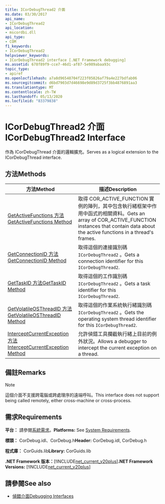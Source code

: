 ```yaml
---
title: ICorDebugThread2 介面
ms.date: 03/30/2017
api_name:
- ICorDebugThread2
api_location:
- mscordbi.dll
api_type:
- COM
f1_keywords:
- ICorDebugThread2
helpviewer_keywords:
- ICorDebugThread2 interface [.NET Framework debugging]
ms.assetid: 678f89f9-cce7-46d1-af87-5e989abaa93c
topic_type:
- apiref
ms.openlocfilehash: a7a8d96548704f223f05826af79a4e227bdfab06
ms.sourcegitcommit: d6bd7903d7d46698e9d89d3725f3bb4876891aa3
ms.translationtype: MT
ms.contentlocale: zh-TW
ms.lasthandoff: 05/13/2020
ms.locfileid: "83379838"
---
```

# <a name="icordebugthread2-interface"></a><span data-ttu-id="558c5-102">ICorDebugThread2 介面</span><span class="sxs-lookup"><span data-stu-id="558c5-102">ICorDebugThread2 Interface</span></span>
<span data-ttu-id="558c5-103">作為 ICorDebugThread 介面的邏輯擴充。</span><span class="sxs-lookup"><span data-stu-id="558c5-103">Serves as a logical extension to the ICorDebugThread interface.</span></span>  
  
## <a name="methods"></a><span data-ttu-id="558c5-104">方法</span><span class="sxs-lookup"><span data-stu-id="558c5-104">Methods</span></span>  
  
|<span data-ttu-id="558c5-105">方法</span><span class="sxs-lookup"><span data-stu-id="558c5-105">Method</span></span>|<span data-ttu-id="558c5-106">描述</span><span class="sxs-lookup"><span data-stu-id="558c5-106">Description</span></span>|  
|------------|-----------------|  
|[<span data-ttu-id="558c5-107">GetActiveFunctions 方法</span><span class="sxs-lookup"><span data-stu-id="558c5-107">GetActiveFunctions Method</span></span>](icordebugthread2-getactivefunctions-method.md)|<span data-ttu-id="558c5-108">取得 COR_ACTIVE_FUNCTION 實例的陣列，其中包含執行緒框架中作用中函式的相關資料。</span><span class="sxs-lookup"><span data-stu-id="558c5-108">Gets an array of COR_ACTIVE_FUNCTION instances that contain data about the active functions in a thread's frames.</span></span>|  
|[<span data-ttu-id="558c5-109">GetConnectionID 方法</span><span class="sxs-lookup"><span data-stu-id="558c5-109">GetConnectionID Method</span></span>](icordebugthread2-getconnectionid-method.md)|<span data-ttu-id="558c5-110">取得這個的連接識別碼 `ICorDebugThread2` 。</span><span class="sxs-lookup"><span data-stu-id="558c5-110">Gets a connection identifier for this `ICorDebugThread2`.</span></span>|  
|[<span data-ttu-id="558c5-111">GetTaskID 方法</span><span class="sxs-lookup"><span data-stu-id="558c5-111">GetTaskID Method</span></span>](icordebugthread2-gettaskid-method.md)|<span data-ttu-id="558c5-112">取得這個的工作識別碼 `ICorDebugThread2` 。</span><span class="sxs-lookup"><span data-stu-id="558c5-112">Gets a task identifier for this `ICorDebugThread2`.</span></span>|  
|[<span data-ttu-id="558c5-113">GetVolatileOSThreadID 方法</span><span class="sxs-lookup"><span data-stu-id="558c5-113">GetVolatileOSThreadID Method</span></span>](icordebugthread2-getvolatileosthreadid-method.md)|<span data-ttu-id="558c5-114">取得這個的作業系統執行緒識別碼 `ICorDebugThread2` 。</span><span class="sxs-lookup"><span data-stu-id="558c5-114">Gets the operating system thread identifier for this `ICorDebugThread2`.</span></span>|  
|[<span data-ttu-id="558c5-115">InterceptCurrentException 方法</span><span class="sxs-lookup"><span data-stu-id="558c5-115">InterceptCurrentException Method</span></span>](icordebugthread2-interceptcurrentexception-method.md)|<span data-ttu-id="558c5-116">允許偵錯工具攔截執行緒上目前的例外狀況。</span><span class="sxs-lookup"><span data-stu-id="558c5-116">Allows a debugger to intercept the current exception on a thread.</span></span>|  
  
## <a name="remarks"></a><span data-ttu-id="558c5-117">備註</span><span class="sxs-lookup"><span data-stu-id="558c5-117">Remarks</span></span>  
  
> [!NOTE]
> <span data-ttu-id="558c5-118">這個介面不支援跨電腦或跨處理序的遠端呼叫。</span><span class="sxs-lookup"><span data-stu-id="558c5-118">This interface does not support being called remotely, either cross-machine or cross-process.</span></span>  
  
## <a name="requirements"></a><span data-ttu-id="558c5-119">需求</span><span class="sxs-lookup"><span data-stu-id="558c5-119">Requirements</span></span>  
 <span data-ttu-id="558c5-120">**平台：** 請參閱[系統需求](../../get-started/system-requirements.md)。</span><span class="sxs-lookup"><span data-stu-id="558c5-120">**Platforms:** See [System Requirements](../../get-started/system-requirements.md).</span></span>  
  
 <span data-ttu-id="558c5-121">**標頭：** CorDebug.idl、CorDebug.h</span><span class="sxs-lookup"><span data-stu-id="558c5-121">**Header:** CorDebug.idl, CorDebug.h</span></span>  
  
 <span data-ttu-id="558c5-122">**程式庫：** CorGuids.lib</span><span class="sxs-lookup"><span data-stu-id="558c5-122">**Library:** CorGuids.lib</span></span>  
  
 <span data-ttu-id="558c5-123">**.NET Framework 版本：**[!INCLUDE[net_current_v20plus](../../../../includes/net-current-v20plus-md.md)]</span><span class="sxs-lookup"><span data-stu-id="558c5-123">**.NET Framework Versions:** [!INCLUDE[net_current_v20plus](../../../../includes/net-current-v20plus-md.md)]</span></span>  
  
## <a name="see-also"></a><span data-ttu-id="558c5-124">請參閱</span><span class="sxs-lookup"><span data-stu-id="558c5-124">See also</span></span>

- [<span data-ttu-id="558c5-125">偵錯介面</span><span class="sxs-lookup"><span data-stu-id="558c5-125">Debugging Interfaces</span></span>](debugging-interfaces.md)
